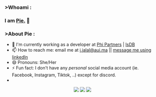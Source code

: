 

### >Whoami :
### I am [Pie.](https://www.linkedin.com/in/imanejalal972/) 👋


### >About Pie :
- 🔭 I'm currently working as a developer at [Phi Partners](https://www.phipartners.com/) | [IsDB](https://www.isdb.org/)
- 📫 How to reach me: email me at i.jalal@aui.ma || [message me using linkedIn](https://www.linkedin.com/in/imanejalal972/)
- 😄 Pronouns: She/Her
- ⚡ Fun fact: I don't have any _personal_ social media account (ie. Facebook, Instagram, Tiktok, ..) except for discord.
- 


<p align="center">
  <img src ="https://github-readme-stats.vercel.app/api?username=pie972&show_icons=true&count_private=true&theme=darcula&hide_border=true&hide=issues,contribs&bg_color=00000000">
  <img src ="https://github-readme-stats.vercel.app/api/top-langs/?username=pie972&layout=compact&hide_border=true&theme=darcula&bg_color=00000000&langs_count=6&hide=jupyter%20notebook,tex,css,php">
  <img src ="https://github-readme-streak-stats.herokuapp.com?user=pie972&theme=darcula&hide_border=true&background=FFFFFF00">
</p>
              

